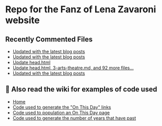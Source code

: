 # Repo for the Fanz of Lena Zavaroni website

## Recently Commented Files
<!-- BLOG-POST-LIST:START -->
- [Updated with the latest blog posts](https://github.com/FanzOfLenaZavaroni/fanzoflenazavaroni.github.io/commit/d5e45573b9a3093010c708f2359a4c0ff889f61a)
- [Updated with the latest blog posts](https://github.com/FanzOfLenaZavaroni/fanzoflenazavaroni.github.io/commit/ebad433f8fc18767764773bab452a465c46bc913)
- [Update head.html](https://github.com/FanzOfLenaZavaroni/fanzoflenazavaroni.github.io/commit/8ed7df4897437fbfd54d3c30e829ffcddce86e21)
- [Update head.html, 3-arts-theatre.md, and 92 more files...](https://github.com/FanzOfLenaZavaroni/fanzoflenazavaroni.github.io/commit/7eb2381cb2e07e7d972cf63a480cdc46caf643ec)
- [Updated with the latest blog posts](https://github.com/FanzOfLenaZavaroni/fanzoflenazavaroni.github.io/commit/06641eb6d47b1441b9463396b0d5ee68cccb92a9)
<!-- BLOG-POST-LIST:END -->

## :notebook: Also read the wiki for examples of code used
* [Home](https://github.com/FanzOfLenaZavaroni/fanzoflenazavaroni.github.io/wiki)
* [Code used to generate the "On This Day" links](https://github.com/FanzOfLenaZavaroni/fanzoflenazavaroni.github.io/wiki/On-This-Day-Code)
* [Code used to population an On This Day page](https://github.com/FanzOfLenaZavaroni/fanzoflenazavaroni.github.io/wiki/Code-used-to-population-an-On-This-Day-page)
* [Code used to generate the number of years that have past](https://github.com/FanzOfLenaZavaroni/fanzoflenazavaroni.github.io/wiki/Number-of-years-gone-by-code)
